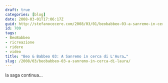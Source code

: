 ```yaml
---
draft: true
categories: [blog]
date: 2008-03-01T17:06:17Z
guid: http://stefanocecere.com/2008/03/01/beobabbeo-03-a-sanremo-in-cerca-di-laura/
id: 709
tags:
- BeoBabbeo
- ricreazione
- ridere
- video
title: "Beo & Babbeo 03: A Sanremo in cerca di L'Aura…"
slug: /2008/03/beobabbeo-03-a-sanremo-in-cerca-di-laura/
---
```


la saga continua…